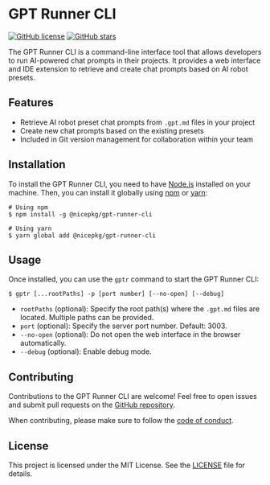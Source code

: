 # GPT Runner CLI

[![GitHub license](https://img.shields.io/badge/license-MIT-blue.svg)](https://github.com/nicepkg/gpt-runner/blob/main/packages/gpt-runner-cli/LICENSE)
[![GitHub stars](https://img.shields.io/github/stars/nicepkg/gpt-runner.svg)](https://github.com/nicepkg/gpt-runner/stargazers)

The GPT Runner CLI is a command-line interface tool that allows developers to run AI-powered chat prompts in their projects. It provides a web interface and IDE extension to retrieve and create chat prompts based on AI robot presets.

## Features

- Retrieve AI robot preset chat prompts from `.gpt.md` files in your project
- Create new chat prompts based on the existing presets
- Included in Git version management for collaboration within your team

## Installation

To install the GPT Runner CLI, you need to have [Node.js](https://nodejs.org) installed on your machine. Then, you can install it globally using [npm](https://www.npmjs.com/package/@nicepkg/gpt-runner-cli) or [yarn](https://yarnpkg.com/package/@nicepkg/gpt-runner-cli):

```shell
# Using npm
$ npm install -g @nicepkg/gpt-runner-cli

# Using yarn
$ yarn global add @nicepkg/gpt-runner-cli
```

## Usage

Once installed, you can use the `gptr` command to start the GPT Runner CLI:

```shell
$ gptr [...rootPaths] -p [port number] [--no-open] [--debug]
```

- `rootPaths` (optional): Specify the root path(s) where the `.gpt.md` files are located. Multiple paths can be provided.
- `port` (optional): Specify the server port number. Default: 3003.
- `--no-open` (optional): Do not open the web interface in the browser automatically.
- `--debug` (optional): Enable debug mode.

## Contributing

Contributions to the GPT Runner CLI are welcome! Feel free to open issues and submit pull requests on the [GitHub repository](https://github.com/nicepkg/gpt-runner).

When contributing, please make sure to follow the [code of conduct](https://github.com/nicepkg/gpt-runner/blob/main/CODE_OF_CONDUCT.md).

## License

This project is licensed under the MIT License. See the [LICENSE](https://github.com/nicepkg/gpt-runner/blob/main/packages/gpt-runner-cli/LICENSE) file for details.
